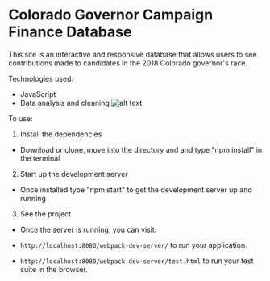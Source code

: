 # Colorado Governor Campaign Finance Database

This site is an interactive and responsive database that allows users to see contributions made to candidates in the 2018 Colorado governor's race. 

Technologies used: 
* JavaScript  
* Data analysis and cleaning
![alt text](https://github.com/mariastlouis/weathrly/blob/master/lib/weatherly_demo.gif)



To use: 

1. Install the dependencies 
* Download or clone, move into the directory and and type "npm install" in the terminal

2. Start up the development server
* Once installed type "npm start" to get the development server up and running

3. See the project
* Once the server is running, you can visit:

* `http://localhost:8080/webpack-dev-server/` to run your application.
* `http://localhost:8080/webpack-dev-server/test.html` to run your test suite in the browser.

